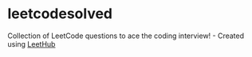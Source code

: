 # leetcodesolved
Collection of LeetCode questions to ace the coding interview! - Created using [LeetHub](https://github.com/QasimWani/LeetHub)
